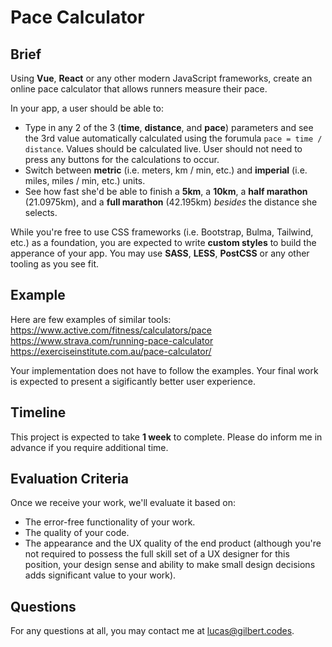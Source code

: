 # Pace Calculator

## Brief
Using **Vue**, **React** or any other modern JavaScript frameworks, create an online pace calculator that allows runners measure their pace.

In your app, a user should be able to:
- Type in any 2 of the 3 (**time**, **distance**, and **pace**) parameters and see the 3rd value automatically calculated using the forumula `pace = time / distance`. Values should be calculated live. User should not need to press any buttons for the calculations to occur. 
- Switch between **metric** (i.e. meters, km / min, etc.) and **imperial** (i.e. miles, miles / min, etc.) units.
- See how fast she'd be able to finish a **5km**, a **10km**, a **half marathon** (21.0975km), and a **full marathon** (42.195km) *besides* the distance she selects.  

While you're free to use CSS frameworks (i.e. Bootstrap, Bulma, Tailwind, etc.) as a foundation, you are expected to write **custom styles** to build the apperance of your app. You may use **SASS**, **LESS**, **PostCSS** or any other tooling as you see fit. 

## Example
Here are few examples of similar tools:   
https://www.active.com/fitness/calculators/pace   
https://www.strava.com/running-pace-calculator   
https://exerciseinstitute.com.au/pace-calculator/   

Your implementation does not have to follow the examples. Your final work is expected to present a sigificantly better user experience. 

## Timeline
This project is expected to take **1 week** to complete. Please do inform me in advance if you require additional time. 

## Evaluation Criteria
Once we receive your work, we'll evaluate it based on:
- The error-free functionality of your work. 
- The quality of your code. 
- The appearance and the UX quality of the end product (although you're not required to possess the full skill set of a UX designer for this position, your design sense and ability to make small design decisions adds significant value to your work).

## Questions
For any questions at all, you may contact me at [lucas@gilbert.codes](lucas@gilbert.codes).
